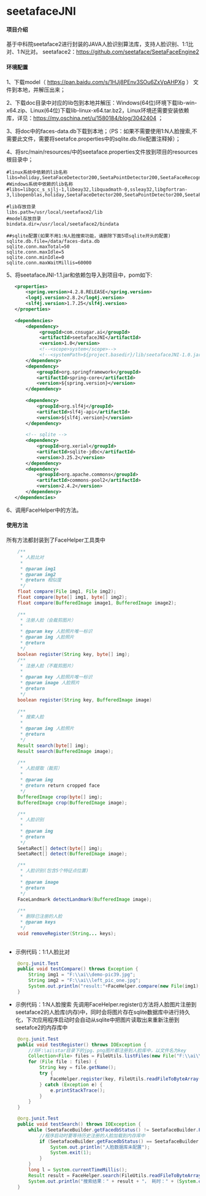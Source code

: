 # seetafaceJNI

#### 项目介绍
基于中科院seetaface2进行封装的JAVA人脸识别算法库，支持人脸识别、1:1比对、1:N比对。
seetaface2：https://github.com/seetaface/SeetaFaceEngine2

#### 环境配置
1、下载model（ https://pan.baidu.com/s/1HJj8PEnv3SOu6ZxVpAHPXg ） 文件到本地，并解压出来；

2、下载doc目录中对应的lib包到本地并解压：Windows(64位)环境下载lib-win-x64.zip、Linux(64位)下载lib-linux-x64.tar.bz2，Linux环境还需要安装依赖库，详见：https://my.oschina.net/u/1580184/blog/3042404 ；

3、将doc中的faces-data.db下载到本地；（PS：如果不需要使用1:N人脸搜索,不需要此文件，需要将seetafce.properties中的sqlite.db.file配置注释掉）；

4、将src/main/resources/中的seetaface.properties文件放到项目的resources根目录中；

```properties
#linux系统中依赖的lib名称
libs=holiday,SeetaFaceDetector200,SeetaPointDetector200,SeetaFaceRecognizer200,SeetaFaceCropper200,SeetaFace2JNI
#Windows系统中依赖的lib名称
#libs=libgcc_s_sjlj-1,libeay32,libquadmath-0,ssleay32,libgfortran-3,libopenblas,holiday,SeetaFaceDetector200,SeetaPointDetector200,SeetaFaceRecognizer200,SeetaFaceCropper200,SeetaFace2JNI

#lib存放目录
libs.path=/usr/local/seetaface2/lib
#model存放目录
bindata.dir=/usr/local/seetaface2/bindata

##sqlite配置(如果不用1:N人脸搜索功能，请删除下面5项sqlite开头的配置)
sqlite.db.file=/data/faces-data.db
sqlite.conn.maxTotal=50
sqlite.conn.maxIdle=5
sqlite.conn.minIdle=0
sqlite.conn.maxWaitMillis=60000
```


5、将seetafaceJNI-1.1.jar和依赖包导入到项目中，pom如下:

```xml
   <properties>
       <spring.version>4.2.8.RELEASE</spring.version>
       <log4j.version>2.8.2</log4j.version>
       <slf4j.version>1.7.25</slf4j.version>
   </properties>
  
   <dependencies>
       <dependency>
            <groupId>com.cnsugar.ai</groupId>
            <artifactId>seetafaceJNI</artifactId>
            <version>1.0</version>
            <!--<scope>system</scope>-->
            <!--<systemPath>${project.basedir}/lib/seetafaceJNI-1.0.jar</systemPath>-->
       </dependency>
       <dependency>
           <groupId>org.springframework</groupId>
           <artifactId>spring-core</artifactId>
           <version>${spring.version}</version>
       </dependency>
  
       <dependency>
           <groupId>org.slf4j</groupId>
           <artifactId>slf4j-api</artifactId>
           <version>${slf4j.version}</version>
       </dependency>
  
       <!-- sqlite -->
       <dependency>
           <groupId>org.xerial</groupId>
           <artifactId>sqlite-jdbc</artifactId>
           <version>3.25.2</version>
       </dependency>
       <dependency>
           <groupId>org.apache.commons</groupId>
           <artifactId>commons-pool2</artifactId>
           <version>2.4.2</version>
       </dependency>
   </dependencies> 
```

6、调用FaceHelper中的方法。


#### 使用方法
所有方法都封装到了FaceHelper工具类中
```java
    /**
     * 人脸比对
     *
     * @param img1
     * @param img2
     * @return 相似度
     */
    float compare(File img1, File img2);
    float compare(byte[] img1, byte[] img2);
    float compare(BufferedImage image1, BufferedImage image2);
    
    /**
     * 注册人脸（会裁剪图片）
     *
     * @param key 人脸照片唯一标识
     * @param img 人脸照片
     * @return 
     */
    boolean register(String key, byte[] img);
    /**
     * 注册人脸（不裁剪图片）
     *
     * @param key 人脸照片唯一标识
     * @param image 人脸照片
     * @return 
     */
    boolean register(String key, BufferedImage image)
    
    /**
     * 搜索人脸
     *
     * @param img 人脸照片
     * @return
     */
    Result search(byte[] img);
    Result search(BufferedImage image);
    
    /**
     * 人脸提取（裁剪）
     *
     * @param img
     * @return return cropped face
     */
    BufferedImage crop(byte[] img);
    BufferedImage crop(BufferedImage image);
    
    /**
     * 人脸识别
     *
     * @param img
     * @return
     */
    SeetaRect[] detect(byte[] img);
    SeetaRect[] detect(BufferedImage image);

    /**
     * 人脸识别(包含5个特征点位置)
     *
     * @param image
     * @return
     */
    FaceLandmark detectLandmark(BufferedImage image);
    
    /**
     * 删除已注册的人脸
     * @param keys
     */
    void removeRegister(String... keys);    
    
```

- 示例代码：1:1人脸比对
```java
    @org.junit.Test
    public void testCompare() throws Exception {
        String img1 = "F:\\ai\\demo-pic39.jpg";
        String img2 = "F:\\ai\\left_pic_one.jpg";
        System.out.println("result:"+FaceHelper.compare(new File(img1), new File(img2)));
    }
```

- 示例代码：1:N人脸搜索
  先调用FaceHelper.register()方法将人脸图片注册到seetaface2的人脸库(内存)中，同时会将图片存在sqlite数据库中进行持久化，下次应用程序启动时会自动从sqlite中把图片读取出来重新注册到seetafce2的内存库中

```java
    @org.junit.Test
    public void testRegister() throws IOException {
        //将F:\ai\star目录下的jpg、png图片都注册到人脸库中，以文件名为key
        Collection<File> files = FileUtils.listFiles(new File("F:\\ai\\star"), new String[]{"jpg", "png"}, false);
        for (File file : files) {
            String key = file.getName();
            try {
                FaceHelper.register(key, FileUtils.readFileToByteArray(file));
            } catch (Exception e) {
                e.printStackTrace();
            }
        }
    }

    @org.junit.Test
    public void testSearch() throws IOException {
        while (SeetafaceBuilder.getFacedbStatus() != SeetafaceBuilder.FacedbStatus.OK) {
            //程序启动时要等待历史注册的人脸加载到内存库中
            if (SeetafaceBuilder.getFacedbStatus() == SeetafaceBuilder.FacedbStatus.INACTIV) {
                System.out.println("人脸数据库未配置");
                System.exit(1);
            }
        }
        long l = System.currentTimeMillis();
        Result result = FaceHelper.search(FileUtils.readFileToByteArray(new File("F:\\ai\\gtl.jpg")));
        System.out.println("搜索结果：" + result + "， 耗时：" + (System.currentTimeMillis() - l));
    }
```